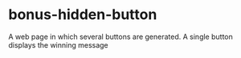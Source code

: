 # bonus-hidden-button
A web page in which several buttons are generated. A single button displays the winning message
